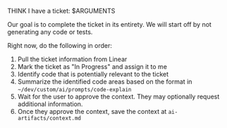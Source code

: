 THINK I have a ticket: $ARGUMENTS

Our goal is to complete the ticket in its entirety. We will start off by not
generating any code or tests.

Right now, do the following in order:
1. Pull the ticket information from Linear
2. Mark the ticket as "In Progress" and assign it to me
3. Identify code that is potentially relevant to the ticket
4. Summarize the identified code areas based on the format in `~/dev/custom/ai/prompts/code-explain`
5. Wait for the user to approve the context. They may optionally request additional
   information.
6. Once they approve the context, save the context at `ai-artifacts/context.md`
